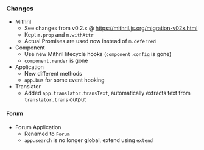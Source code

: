 ### Changes

* Mithril
    - See changes from v0.2.x @ https://mithril.js.org/migration-v02x.html
    - Kept `m.prop` and `m.withAttr`
    - Actual Promises are used now instead of `m.deferred`
* Component
    - Use new Mithril lifecycle hooks (`component.config` is gone)
    - `component.render` is gone
* Application
    - New different methods
    - `app.bus` for some event hooking
* Translator
    - Added `app.translator.transText`, automatically extracts text from `translator.trans` output

#### Forum
* Forum Application
    - Renamed to `Forum`
    - `app.search` is no longer global, extend using `extend`
